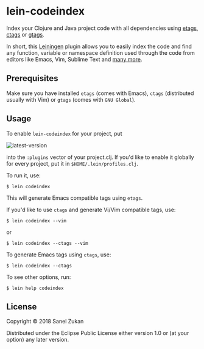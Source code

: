 # lein-codeindex

Index your Clojure and Java project code with all dependencies using
[etags](https://www.emacswiki.org/emacs/EmacsTags),
[ctags](http://ctags.sourceforge.net/) or [gtags](https://www.gnu.org/software/global/).

In short, this [Leiningen](http://leiningen.org) plugin allows you to
easily index the code and find any function, variable or namespace
definition used through the code from editors like Emacs, Vim, Sublime
Text and [many more](https://en.wikipedia.org/wiki/Ctags).

## Prerequisites

Make sure you have installed `etags` (comes with Emacs), `ctags`
(distributed usually with Vim) or `gtags` (comes with `GNU Global`).

## Usage

To enable `lein-codeindex` for your project, put

![latest-version](https://clojars.org/lein-codeindex/latest-version.svg)

into the `:plugins` vector of your project.clj. If you'd like to
enable it globally for every project, put it in `$HOME/.lein/profiles.clj`.

To run it, use:

    $ lein codeindex

This will generate Emacs compatible tags using `etags`.

If you'd like to use `ctags` and generate Vi/Vim compatible tags, use:

    $ lein codeindex --vim

or

    $ lein codeindex --ctags --vim

To generate Emacs tags using `ctags`, use:

    $ lein codeindex --ctags

To see other options, run:

    $ lein help codeindex

## License

Copyright © 2018 Sanel Zukan

Distributed under the Eclipse Public License either version 1.0 or (at
your option) any later version.
